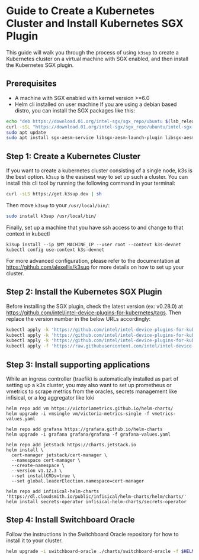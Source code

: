 # Guide to Create a Kubernetes Cluster and Install Kubernetes SGX Plugin

This guide will walk you through the process of using `k3sup` to create a Kubernetes cluster on a virtual machine with SGX enabled, and then install the Kubernetes SGX plugin.

## Prerequisites
- A machine with SGX enabled with kernel version >=6.0
- Helm cli installed on user machine
If you are using a debian based distro, you can install the SGX packages like this:
```bash
echo "deb https://download.01.org/intel-sgx/sgx_repo/ubuntu $(lsb_release -cs) main" | sudo tee /etc/apt/sources.list.d/intel-sgx.list >/dev/null
curl -sSL "https://download.01.org/intel-sgx/sgx_repo/ubuntu/intel-sgx-deb.key" | sudo -E apt-key add -
sudo apt update
sudo apt install sgx-aesm-service libsgx-aesm-launch-plugin libsgx-aesm-quote-ex-plugin libsgx-aesm-ecdsa-plugin libsgx-aesm-epid-plugin libsgx-dcap-quote-verify
```

## Step 1: Create a Kubernetes Cluster
If you want to create a kubernetes cluster consisting of a single node, k3s is the best option. `k3sup` is the easisest way to set up such a cluster. You can install this cli tool by running the following command in your terminal:
```bash
curl -sLS https://get.k3sup.dev | sh
```
Then move `k3sup` to your `/usr/local/bin/`:
```bash
sudo install k3sup /usr/local/bin/
```
Finally, set up a machine that you have ssh access to and change to that context in kubectl
```
k3sup install --ip $MY_MACHINE_IP --user root --context k3s-devnet
kubectl config use-context k3s-devnet
```
For more advanced configuration, please refer to the documentation at https://github.com/alexellis/k3sup for more details on how to set up your cluster.


## Step 2: Install the Kubernetes SGX Plugin
Before installing the SGX plugin, check the latest version (ex: v0.28.0) at https://github.com/intel/intel-device-plugins-for-kubernetes/tags. Then replace the version number in the below URLs accordingly:
```bash
kubectl apply -k 'https://github.com/intel/intel-device-plugins-for-kubernetes/deployments/nfd/?ref=v0.28.0'
kubectl apply -k 'https://github.com/intel/intel-device-plugins-for-kubernetes/deployments/nfd/overlays/node-feature-rules?ref=v0.28.0'
kubectl apply -k 'https://github.com/intel/intel-device-plugins-for-kubernetes/deployments/operator/default?ref=v0.28.0'
kubectl apply -f 'https://raw.githubusercontent.com/intel/intel-device-plugins-for-kubernetes/v0.28.0/deployments/operator/samples/deviceplugin_v1_sgxdeviceplugin.yaml'
```
## Step 3: Install supporting applications
While an ingress controller (traefik) is automatically installed as part of setting up a k3s cluster, you may also want to set up prometheus or vmetrics to scrape metrics from the oracles, secrets management like infisical, or a log aggregator like loki
```
helm repo add vm https://victoriametrics.github.io/helm-charts/
helm upgrade -i vmsingle vm/victoria-metrics-single -f vmetrics-values.yaml

helm repo add grafana https://grafana.github.io/helm-charts
helm upgrade -i grafana grafana/grafana -f grafana-values.yaml

helm repo add jetstack https://charts.jetstack.io
helm install \
  cert-manager jetstack/cert-manager \
  --namespace cert-manager \
  --create-namespace \
  --version v1.12.3 \
  --set installCRDs=true \
  --set global.leaderElection.namespace=cert-manager
  
helm repo add infisical-helm-charts 'https://dl.cloudsmith.io/public/infisical/helm-charts/helm/charts/' 
helm install secrets-operator infisical-helm-charts/secrets-operator
```

## Step 4: Install Switchboard Oracle
Follow the instructions in the Switchboard Oracle repository for how to install it to your cluster.

```bash
helm upgrade -i switchboard-oracle ./charts/switchboard-oracle -f $HELM_VALUES_YAML
```
